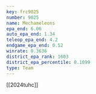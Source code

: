 ```yaml
---
key: frc9025
number: 9025
name: Mechameleons
epa_end: 6.06
auto_epa_end: 1.34
teleop_epa_end: 4.2
endgame_epa_end: 0.52
winrate: 0.3636
district_epa_rank: 1603
district_epa_percentile: 0.1099
type: Team
---
```

[[2024tuhc]]
